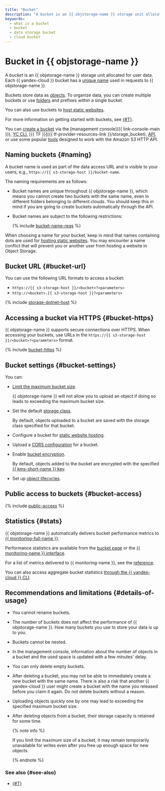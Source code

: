 ```yaml
---
title: "Bucket"
description: "A bucket is an {{ objstorage-name }} storage unit allocated for user data. A bucket name is used as part of a URL to access data. Bucket names are unique across {{ yandex-cloud }}, i.e., you cannot create buckets with identical names even if the folders they reside in belong to different clouds. You should keep this in mind if you are going to create buckets automatically through the API."
keywords:
  - what is a bucket
  - bucket
  - data storage bucket
  - cloud bucket
---
```


# Bucket in {{ objstorage-name }}

A _bucket_ is an {{ objstorage-name }} storage unit allocated for user data. Each {{ yandex-cloud }} bucket has a [unique name](#naming) used in requests to {{ objstorage-name }}.

Buckets store data as [objects](./object.md). To organize data, you can create multiple buckets or use [folders](./object.md#folder) and prefixes within a single bucket.

You can also use buckets to [host static websites](./hosting.md).

For more information on getting started with buckets, see [{#T}](../quickstart.md).

You can [create a bucket](../operations/buckets/create.md) via the [management console]({{ link-console-main }}), [YC CLI](../../cli/quickstart.md), [{{ TF }}]({{ tf-provider-resources-link }}/storage_bucket), [API](../../api-design-guide/concepts/general.md), or use some popular [tools](../tools/index.md) designed to work with the Amazon S3 HTTP API.

## Naming buckets {#naming}

A bucket name is used as part of the data access URL and is visible to your users, e.g., `https://{{ s3-storage-host }}/bucket-name`.

The naming requirements are as follows:

- Bucket names are unique throughout {{ objstorage-name }}, which means you cannot create two buckets with the same name, even in different folders belonging to different clouds. You should keep this in mind if you are going to create buckets automatically through the API.
- Bucket names are subject to the following restrictions:

   {% include [bucket-name-reqs](../../_includes/bucket-name-reqs.md) %}

When choosing a name for your bucket, keep in mind that names containing dots are used for [hosting static websites](hosting.md). You may encounter a name conflict that will prevent you or another user from hosting a website in Object Storage.

## Bucket URL {#bucket-url}

You can use the following URL formats to access a bucket:

- `https://{{ s3-storage-host }}/<bucket>?<parameters>`
- `http://<bucket>.{{ s3-storage-host }}?<parameters>`

{% include [storage-dotnet-host](../_includes_service/storage-dotnet-host.md) %}



## Accessing a bucket via HTTPS {#bucket-https}

{{ objstorage-name }} supports secure connections over HTTPS. When accessing your buckets, use URLs in the `https://{{ s3-storage-host }}/<bucket>?<parameters>` format.

{% include [bucket-https](../../_includes/storage/bucket-https.md) %}



## Bucket settings {#bucket-settings}

You can:

- [Limit the maximum bucket size](../operations/buckets/limit-max-volume.md).

   {{ objstorage-name }} will not allow you to upload an object if doing so leads to exceeding the maximum bucket size.

- Set the default [storage class](storage-class.md).

   By default, objects uploaded to a bucket are saved with the storage class specified for that bucket.

- Configure a bucket for [static website hosting](hosting.md).
- Upload a [CORS configuration](cors.md) for a bucket.
- Enable [bucket encryption](../operations/buckets/encrypt.md).

   By default, objects added to the bucket are encrypted with the specified [{{ kms-short-name }} key](../../kms/concepts/key.md).

- Set up [object lifecycles](lifecycles.md).

## Public access to buckets {#bucket-access}

{% include [public-access](../../_includes/storage/security/public-access.md) %}

## Statistics {#stats}

{{ objstorage-name }} automatically delivers bucket performance metrics to [{{ monitoring-full-name }}](../../monitoring/).

Performance statistics are available from the [bucket page](../operations/buckets/get-stats.md#storage-ui) or the [{{ monitoring-name }} interface](../operations/buckets/get-stats.md#monitoring).

For a list of metrics delivered to {{ monitoring-name }}, see the [reference](../metrics.md).

You can also access aggregate bucket statistics [through the {{ yandex-cloud }} CLI](../operations/buckets/get-info.md#get-statistics).

## Recommendations and limitations {#details-of-usage}

- You cannot rename buckets.
- The number of buckets does not affect the performance of {{ objstorage-name }}. How many buckets you use to store your data is up to you.
- Buckets cannot be nested.
- In the management console, information about the number of objects in a bucket and the used space is updated with a few minutes' delay.
- You can only delete empty buckets.
- After deleting a bucket, you may not be able to immediately create a new bucket with the same name. There is also a risk that another {{ yandex-cloud }} user might create a bucket with the name you released before you claim it again. Do not delete buckets without a reason.
- Uploading objects quickly one by one may lead to exceeding the specified maximum bucket size.
- After deleting objects from a bucket, their storage capacity is retained for some time.

   {% note info %}

   If you limit the maximum size of a bucket, it may remain temporarily unavailable for writes even after you free up enough space for new objects.

   {% endnote %}


### See also {#see-also}

* [{#T}](../security/overview.md)
